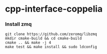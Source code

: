 # cpp-interface-coppelia



### Install zmq 

```shell
git clone https://github.com/zeromq/libzmq
mkdir cmake-build && cd cmake-build
cmake .. && make -j 4
make test && make install && sudo ldconfig
```
